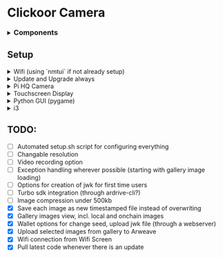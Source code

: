 # Clickoor Camera



<details>
<summary> <h3 style="display:inline;">Components</h2> </summary>

<details>
<summary>Hardware</summary>

- [Raspberry Pi 4b](https://robu.in/product/raspberry-pi-4-model-b-with-2-gb-ram/)
- [Raspberry Pi HQ Camera](https://robu.in/product/raspberry-pi-hq-camera/) (or any compatible camera module)
- [Raspi HQ Cam C mount lens](https://robu.in/product/16mm-telephoto-lens-for-raspberry-pi-high-quality-camera/) (optional depending on what camera module you use)
- [Waveshare 4.3" touchscreen DSI display](https://robu.in/product/waveshare-4-3-inch-capacitive-touch-display-for-raspberry-pi-800x480/) (or any compatible display)
- [18650 Li-ion battery](https://robu.in/product/panasonic-ncr18650ga-3300mah-3c-li-ion-battery/)
- [Powerbank charger module](https://amzn.in/d/1pB2MlH) with LCD (generic)
- [R13-507 button](https://robu.in/product/red-r13-507-16mm-no-lock-push-button-momentary-switch-3a-250v/) for shutter
- [Slide switch](https://robu.in/product/slide-switch-ss-12f15-1p2t/) for power

Other common components such as microSD card, keyboard, mouse, hdmi display etc.
</details>

<details>
<summary>Software</summary>

- [Raspberry Pi OS](https://www.raspberrypi.com/software/)
- [i3](https://i3wm.org/) (window manager)
- [pygame_gui](https://pygame-gui.readthedocs.io/en/), [pygame-ce](https://pyga.me/)
- [Picamera2](https://datasheets.raspberrypi.com/camera/picamera2-manual.pdf)
- [gpiozero](https://gpiozero.readthedocs.io/en/stable/)

</details>
</details>


## Setup

<details>
<summary>Wifi (using `nmtui` if not already setup)</summary>
    
```bash
sudo nmtui
```

Has a nice ncurses interface to connect to wifi networks

</details>

<details>
<summary>Update and Upgrade always</summary>

```bash
sudo apt update
sudo apt upgrade
```

</details>

<details>
<summary>Pi HQ Camera</summary>

Connect the camera module to the camera port using the provided ribbon cable.

No specific setup is needed in case of pi 4b, the camera module should be detected automatically.

</details>

<details>
<summary>Touchscreen Display</summary>

No setup needed for the 4.3" Waveshare touchscreen display, it should be detected automatically.

If using a cheaper 3.5" display, follow these steps:

```bash
git clone https://github.com/goodtft/LCD-show
cd LCD-show
sudo ./LCD35-show
```

Display should start working after an automatic reboot

Install the touchscreen calibrator

```bash
cd LCD-show
sudo apt install ./xinput-calibrator_0.7.5-1_armhf.deb
xinput_calibrator
```

</details>

<details>
<summary>Python GUI (pygame)</summary>

```bash
cd clickoor
bash scripts/setup.sh
bash scripts/start.sh
```

</details>

<details>
<summary>i3</summary>

install i3wm

```bash
sudo apt install i3
sudo apt remove i3lock # we dont want lockscreen
```

Configure to boot into cli and autologin using raspi-config

run `sudo raspi-config` -> Boot Options -> Desktop / CLI -> Console Autologin

Configure to use i3 instead of lxde

open `.bashrc` and add this line at the end

```bash
startx /usr/bin/i3
```

<details>
<summary>Different method (Better way but doesnot always work, skill issue)</summary>

```bash
cd /etc/xdg/lxsession/LXDE-pi
```

1. edit `desktop.conf` and set `window_manager=i3` (located at first line)
2. edit `autostart` and comment all lines about lxpanel, pcmanfm and xscreensaver because we dont want lxde stuff in i3
</details>


Add this to the end of your i3 config file (located at ~/.config/i3/config)

```bash
bindsym $mod+x exec "i3-msg exit"
bindsym $mod+c exec "bash /home/pi/clickoor/scripts/start.sh"
bindsym $mod+i exec "x-terminal-emulator -e nmtui"
exec_always --no-startup-id "bash /home/pi/clickoor/scripts/start.sh"
```

or copy the config file in `configuration/config` to `~/.config/i3/config`

</details>

## TODO:

- [ ] Automated setup.sh script for configuring everything
- [ ] Changable resolution
- [ ] Video recording option
- [ ] Exception handling wherever possible (starting with gallery image loading)
- [ ] Options for creation of jwk for first time users
- [ ] Turbo sdk integration (through ardrive-cli?)
- [ ] Image compression under 500kb
- [x] Save each image as new timestamped file instead of overwriting
- [x] Gallery images view, incl. local and onchain images
- [x] Wallet options for change seed, upload jwk file (through a webserver)
- [x] Upload selected images from gallery to Arweave
- [x] Wifi connection from Wifi Screen
- [x] Pull latest code whenever there is an update
